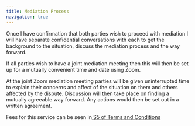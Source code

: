 ```yaml
---
title: Mediation Process
navigation: true
---
```

Once I have confirmation that both parties wish to proceed with mediation I will have separate confidential conversations with each to get the background to the situation, discuss the mediation process and the way forward. 

If all parties wish to have a joint mediation meeting then this will then be set up for a mutually convenient time and date using Zoom.

At the joint Zoom mediation meeting parties will be given uninterrupted time to explain their concerns and affect of the situation on them and others affected by the dispute. Discussion will then take place on finding a mutually agreeable way forward. Any actions would then be set out in a written agreement. 

Fees for this service can be seen in[ S5 of Terms and Conditions](https://wallisconsultancy.co.uk/terms)
